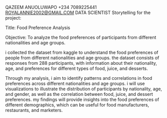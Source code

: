 QAZEEM ANUOLUWAPO
+234 7089225441
ROYALANNIE2002@GMAIL.COM
DATA SCIENTIST
Storytelling for the project:

Title: Food Preference Analysis

Objective: To analyze the food preferences of participants from different nationalities and age groups.

 i collected the dataset from kaggle  to understand the food preferences of people from different nationalities and age groups. the dataset consists of responses from 288 participants, with information about their nationality, age, and preferences for different types of food, juice, and desserts.

Through my analysis, i aim to identify patterns and correlations in food preferences across different nationalities and age groups. i will use visualizations to illustrate the distribution of participants by nationality, age, and gender, as well as the correlation between food, juice, and dessert preferences. my findings will provide insights into the food preferences of different demographics, which can be useful for food manufacturers, restaurants, and marketers.
